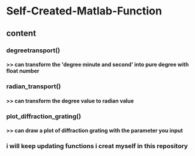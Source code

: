 # Self-Created-Matlab-Function
## content
### degreetransport()<br> 
#### >> can transform the 'degree minute and second' into pure degree with float number
### radian_transport()<br>
#### >> can transform the degree value to radian value
### plot_diffraction_grating()<br>
#### >> can draw a plot of diffraction grating with the parameter you input 
### i will keep updating functions i creat myself in this repository
